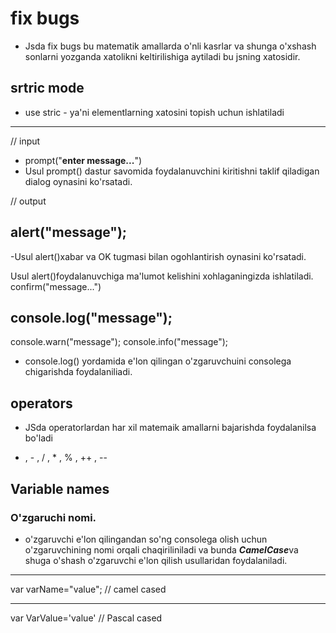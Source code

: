 # fix bugs
- Jsda fix bugs bu matematik amallarda o'nli kasrlar va shunga o'xshash sonlarni yozganda xatolikni keltirilishiga aytiladi bu jsning xatosidir. 
## srtric mode
- use stric - ya'ni elementlarning xatosini topish uchun ishlatiladi 
***
// input

- prompt("**enter message...**")
- Usul prompt() dastur savomida foydalanuvchini kiritishni taklif qiladigan dialog oynasini ko'rsatadi.



// output 
## alert("message");
-Usul alert()xabar va OK tugmasi bilan ogohlantirish oynasini ko'rsatadi.

Usul alert()foydalanuvchiga ma'lumot kelishini xohlaganingizda ishlatiladi.
confirm("message...")

## console.log("message");
console.warn("message");
console.info("message");
- console.log() yordamida e'lon qilingan o'zgaruvchuini consolega chigarishda foydalaniliadi.

## operators
- JSda operatorlardan har xil matemaik amallarni bajarishda foydalanilsa bo'ladi
+ , - , / , * , % , ++ , --


## Variable names
### O'zgaruchi nomi.
- o'zgaruvchi e'lon qilingandan so'ng consolega olish uchun o'zgaruvchining nomi orqali chaqiriliniladi va bunda ***CamelCase***va shuga o'shash o'zgaruvchi e'lon qilish usullaridan foydalaniladi.
***
var varName="value"; // camel cased 
***
var VarValue='value' // Pascal cased


